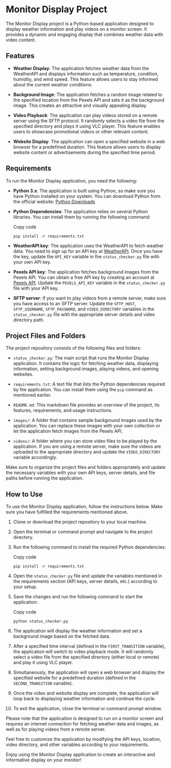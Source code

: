 Monitor Display Project
=======================

The Monitor Display project is a Python-based application designed to display weather information and play videos on a monitor screen. It provides a dynamic and engaging display that combines weather data with video content.

Features
--------

*   **Weather Display**: The application fetches weather data from the WeatherAPI and displays information such as temperature, condition, humidity, and wind speed. This feature allows users to stay informed about the current weather conditions.
    
*   **Background Image**: The application fetches a random image related to the specified location from the Pexels API and sets it as the background image. This creates an attractive and visually appealing display.
    
*   **Video Playback**: The application can play videos stored on a remote server using the SFTP protocol. It randomly selects a video file from the specified directory and plays it using VLC player. This feature enables users to showcase promotional videos or other relevant content.
    
*   **Website Display**: The application can open a specified website in a web browser for a predefined duration. This feature allows users to display website content or advertisements during the specified time period.
    

Requirements
------------

To run the Monitor Display application, you need the following:

*   **Python 3.x**: The application is built using Python, so make sure you have Python installed on your system. You can download Python from the official website: [Python Downloads](https://www.python.org/downloads/)
    
*   **Python Dependencies**: The application relies on several Python libraries. You can install them by running the following command:
    
    Copy code
    
    `pip install -r requirements.txt`
    
*   **WeatherAPI key**: The application uses the WeatherAPI to fetch weather data. You need to sign up for an API key at [WeatherAPI](https://www.weatherapi.com/). Once you have the key, update the `API_KEY` variable in the `status_checker.py` file with your own API key.
    
*   **Pexels API key**: The application fetches background images from the Pexels API. You can obtain a free API key by creating an account at [Pexels API](https://www.pexels.com/api/new/). Update the `PEXELS_API_KEY` variable in the `status_checker.py` file with your API key.
    
*   **SFTP server**: If you want to play videos from a remote server, make sure you have access to an SFTP server. Update the `SFTP_HOST`, `SFTP_USERNAME`, `SFTP_PASSWORD`, and `VIDEO_DIRECTORY` variables in the `status_checker.py` file with the appropriate server details and video directory path.
    

Project Files and Folders
-------------------------

The project repository consists of the following files and folders:

*   `status_checker.py`: The main script that runs the Monitor Display application. It contains the logic for fetching weather data, displaying information, setting background images, playing videos, and opening websites.
    
*   `requirements.txt`: A text file that lists the Python dependencies required by the application. You can install them using the `pip` command as mentioned earlier.
    
*   `README.md`: This markdown file provides an overview of the project, its features, requirements, and usage instructions.
    
*   `images/`: A folder that contains sample background images used by the application. You can replace these images with your own collection or let the application fetch images from the Pexels API.
    
*   `videos/`: A folder where you can store video files to be played by the application. If you are using a remote server, make sure the videos are uploaded to the appropriate directory and update the `VIDEO_DIRECTORY` variable accordingly.
    

Make sure to organize the project files and folders appropriately and update the necessary variables with your own API keys, server details, and file paths before running the application.

How to Use
----------

To use the Monitor Display application, follow the instructions below. Make sure you have fulfilled the requirements mentioned above.

1.  Clone or download the project repository to your local machine.
    
2.  Open the terminal or command prompt and navigate to the project directory.
    
3.  Run the following command to install the required Python dependencies:
    
    Copy code
    
    `pip install -r requirements.txt`
    
4.  Open the `status_checker.py` file and update the variables mentioned in the requirements section (API keys, server details, etc.) according to your setup.
    
5.  Save the changes and run the following command to start the application:
    
    Copy code
    
    `python status_checker.py`
    
6.  The application will display the weather information and set a background image based on the fetched data.
    
7.  After a specified time interval (defined in the `FIRST_TRANSITION` variable), the application will switch to video playback mode. It will randomly select a video file from the specified directory (either local or remote) and play it using VLC player.
    
8.  Simultaneously, the application will open a web browser and display the specified website for a predefined duration (defined in the `SECOND_TRANSITION` variable).
    
9.  Once the video and website display are complete, the application will loop back to displaying weather information and continue the cycle.
    
10.  To exit the application, close the terminal or command prompt window.
    

Please note that the application is designed to run on a monitor screen and requires an internet connection for fetching weather data and images, as well as for playing videos from a remote server.

Feel free to customize the application by modifying the API keys, location, video directory, and other variables according to your requirements.

Enjoy using the Monitor Display application to create an interactive and informative display on your monitor!